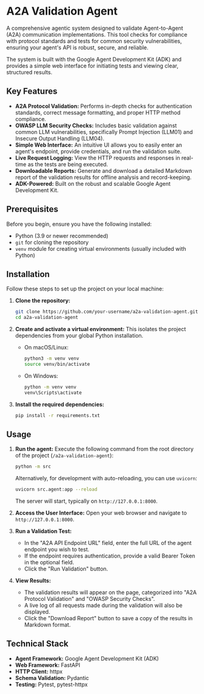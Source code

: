 # A2A Validation Agent

A comprehensive agentic system designed to validate Agent-to-Agent (A2A) communication implementations. This tool checks for compliance with protocol standards and tests for common security vulnerabilities, ensuring your agent's API is robust, secure, and reliable.

The system is built with the Google Agent Development Kit (ADK) and provides a simple web interface for initiating tests and viewing clear, structured results.

## Key Features

*   **A2A Protocol Validation:** Performs in-depth checks for authentication standards, correct message formatting, and proper HTTP method compliance.
*   **OWASP LLM Security Checks:** Includes basic validation against common LLM vulnerabilities, specifically Prompt Injection (LLM01) and Insecure Output Handling (LLM04).
*   **Simple Web Interface:** An intuitive UI allows you to easily enter an agent's endpoint, provide credentials, and run the validation suite.
*   **Live Request Logging:** View the HTTP requests and responses in real-time as the tests are being executed.
*   **Downloadable Reports:** Generate and download a detailed Markdown report of the validation results for offline analysis and record-keeping.
*   **ADK-Powered:** Built on the robust and scalable Google Agent Development Kit.

## Prerequisites

Before you begin, ensure you have the following installed:
*   Python (3.9 or newer recommended)
*   `git` for cloning the repository
*   `venv` module for creating virtual environments (usually included with Python)

## Installation

Follow these steps to set up the project on your local machine:

1.  **Clone the repository:**
    ```bash
    git clone https://github.com/your-username/a2a-validation-agent.git
    cd a2a-validation-agent
    ```

2.  **Create and activate a virtual environment:**
    This isolates the project dependencies from your global Python installation.

    *   On macOS/Linux:
        ```bash
        python3 -m venv venv
        source venv/bin/activate
        ```
    *   On Windows:
        ```bash
        python -m venv venv
        venv\Scripts\activate
        ```

3.  **Install the required dependencies:**
    ```bash
    pip install -r requirements.txt
    ```

## Usage

1.  **Run the agent:**
    Execute the following command from the root directory of the project (`/a2a-validation-agent`):
    ```bash
    python -m src
    ```
    Alternatively, for development with auto-reloading, you can use `uvicorn`:
    ```bash
    uvicorn src.agent:app --reload
    ```
    The server will start, typically on `http://127.0.0.1:8000`.

2.  **Access the User Interface:**
    Open your web browser and navigate to `http://127.0.0.1:8000`.

3.  **Run a Validation Test:**
    *   In the "A2A API Endpoint URL" field, enter the full URL of the agent endpoint you wish to test.
    *   If the endpoint requires authentication, provide a valid Bearer Token in the optional field.
    *   Click the "Run Validation" button.

4.  **View Results:**
    *   The validation results will appear on the page, categorized into "A2A Protocol Validation" and "OWASP Security Checks".
    *   A live log of all requests made during the validation will also be displayed.
    *   Click the "Download Report" button to save a copy of the results in Markdown format.

## Technical Stack

*   **Agent Framework:** Google Agent Development Kit (ADK)
*   **Web Framework:** FastAPI
*   **HTTP Client:** httpx
*   **Schema Validation:** Pydantic
*   **Testing:** Pytest, pytest-httpx